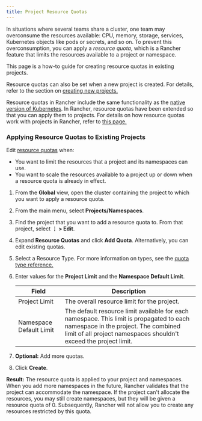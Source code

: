 ```yaml
---
title: Project Resource Quotas
---
```


<head>
  <link rel="canonical" href="https://ranchermanager.docs.rancher.com/pages-for-subheaders/manage-project-resource-quotas"/>
</head>

In situations where several teams share a cluster, one team may overconsume the resources available: CPU, memory, storage, services, Kubernetes objects like pods or secrets, and so on.  To prevent this overconsumption, you can apply a _resource quota_, which is a Rancher feature that limits the resources available to a project or namespace.

This page is a how-to guide for creating resource quotas in existing projects.

Resource quotas can also be set when a new project is created. For details, refer to the section on [creating new projects.](../how-to-guides/advanced-user-guides/manage-clusters/projects-and-namespaces.md#creating-projects)

Resource quotas in Rancher include the same functionality as the [native version of Kubernetes](https://kubernetes.io/docs/concepts/policy/resource-quotas/). In Rancher, resource quotas have been extended so that you can apply them to projects. For details on how resource quotas work with projects in Rancher, refer to [this page.](../how-to-guides/advanced-user-guides/manage-projects/manage-project-resource-quotas/about-project-resource-quotas.md)

### Applying Resource Quotas to Existing Projects

Edit [resource quotas](./manage-project-resource-quotas.md) when:

- You want to limit the resources that a project and its namespaces can use.
- You want to scale the resources available to a project up or down when a resource quota is already in effect.

1. From the **Global** view, open the cluster containing the project to which you want to apply a resource quota.

1. From the main menu, select **Projects/Namespaces**.

1. Find the project that you want to add a resource quota to. From that project, select **&#8942; > Edit**.

1. Expand **Resource Quotas** and click **Add Quota**. Alternatively, you can edit existing quotas.

1. Select a Resource Type. For more information on types, see the [quota type reference.](../how-to-guides/advanced-user-guides/manage-projects/manage-project-resource-quotas/resource-quota-types.md)

1. Enter values for the **Project Limit** and the **Namespace Default Limit**.

    | Field                   | Description                                                                                              |
    | ----------------------- | -------------------------------------------------------------------------------------------------------- |
    | Project Limit           | The overall resource limit for the project.                                                              |
    | Namespace Default Limit | The default resource limit available for each namespace. This limit is propagated to each namespace in the project. The combined limit of all project namespaces shouldn't exceed the project limit. |

1. **Optional:** Add more quotas.

1. Click **Create**.

**Result:** The resource quota is applied to your project and namespaces. When you add more namespaces in the future, Rancher validates that the project can accommodate the namespace. If the project can't allocate the resources, you may still create namespaces, but they will be given a resource quota of 0. Subsequently, Rancher will not allow you to create any resources restricted by this quota.
